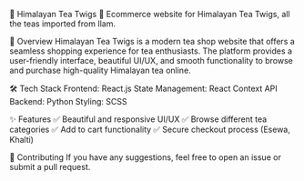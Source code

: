 🌿 Himalayan Tea Twigs
🚀 Ecommerce website for Himalayan Tea Twigs, all the teas imported from Ilam. 

📌 Overview
Himalayan Tea Twigs is a modern tea shop website that offers a seamless shopping experience for tea enthusiasts. The platform provides a user-friendly interface, beautiful UI/UX, and smooth functionality to browse and purchase high-quality Himalayan tea online.

🛠️ Tech Stack
Frontend: React.js
State Management: React Context API
Backend: Python
Styling: SCSS

✨ Features
✅ Beautiful and responsive UI/UX
✅ Browse different tea categories
✅ Add to cart functionality
✅ Secure checkout process (Esewa, Khalti)

🤝 Contributing
 If you have any suggestions, feel free to open an issue or submit a pull request.
